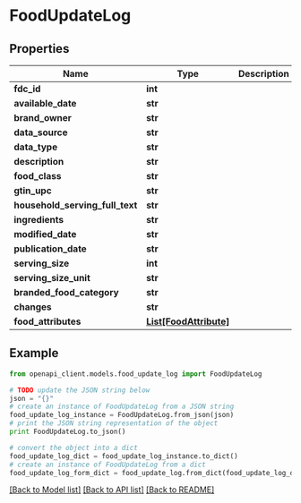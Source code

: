 # FoodUpdateLog


## Properties

Name | Type | Description | Notes
------------ | ------------- | ------------- | -------------
**fdc_id** | **int** |  | [optional] 
**available_date** | **str** |  | [optional] 
**brand_owner** | **str** |  | [optional] 
**data_source** | **str** |  | [optional] 
**data_type** | **str** |  | [optional] 
**description** | **str** |  | [optional] 
**food_class** | **str** |  | [optional] 
**gtin_upc** | **str** |  | [optional] 
**household_serving_full_text** | **str** |  | [optional] 
**ingredients** | **str** |  | [optional] 
**modified_date** | **str** |  | [optional] 
**publication_date** | **str** |  | [optional] 
**serving_size** | **int** |  | [optional] 
**serving_size_unit** | **str** |  | [optional] 
**branded_food_category** | **str** |  | [optional] 
**changes** | **str** |  | [optional] 
**food_attributes** | [**List[FoodAttribute]**](FoodAttribute.md) |  | [optional] 

## Example

```python
from openapi_client.models.food_update_log import FoodUpdateLog

# TODO update the JSON string below
json = "{}"
# create an instance of FoodUpdateLog from a JSON string
food_update_log_instance = FoodUpdateLog.from_json(json)
# print the JSON string representation of the object
print FoodUpdateLog.to_json()

# convert the object into a dict
food_update_log_dict = food_update_log_instance.to_dict()
# create an instance of FoodUpdateLog from a dict
food_update_log_form_dict = food_update_log.from_dict(food_update_log_dict)
```
[[Back to Model list]](../README.md#documentation-for-models) [[Back to API list]](../README.md#documentation-for-api-endpoints) [[Back to README]](../README.md)


